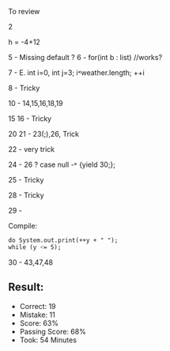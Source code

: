 To review

2


h = -4+12

5 - Missing default ?
6 - for(int b : list) //works?

7 - E. int i=0, int j=3; i˂weather.length; ++i

8 - Tricky

10 - 14,15,16,18,19

15
16 - Tricky

20
21 - 23(;),26, Trick

22 - very trick

24 - 26 ? case null -˃ {yield 30;};

25 - Tricky

28 - Tricky

29 - 

Compile:

    do System.out.print(++y + " ");
    while (y ˂= 5);

30 - 43,47,48


## Result:

* Correct: 19
* Mistake: 11
* Score: 63%
* Passing Score: 68%
* Took: 54 Minutes

